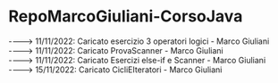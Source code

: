 # RepoMarcoGiuliani-CorsoJava

 
----> 11/11/2022: Caricato esercizio 3 operatori logici - Marco Giuliani                       
----> 11/11/2022: Caricato ProvaScanner - Marco Giuliani                     
----> 11/11/2022: Caricato Esercizi else-if e Scanner - Marco Giuliani              
----> 15/11/2022: Caricato CicliEIteratori - Marco Giuliani                
